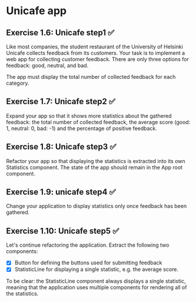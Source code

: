 # Unicafe app

## Exercise 1.6: Unicafe step1 ✅

Like most companies, the student restaurant of the University of Helsinki Unicafe collects feedback from its customers. Your task is to implement a web app for collecting customer feedback. There are only three options for feedback: good, neutral, and bad.

The app must display the total number of collected feedback for each category.

## Exercise 1.7: Unicafe step2 ✅

Expand your app so that it shows more statistics about the gathered feedback: the total number of collected feedback, the average score (good: 1, neutral: 0, bad: -1) and the percentage of positive feedback.

## Exercise 1.8: Unicafe step3 ✅

Refactor your app so that displaying the statistics is extracted into its own Statistics component. The state of the app should remain in the App root component.

## Exercise 1.9: unicafe step4 ✅

Change your application to display statistics only once feedback has been gathered.

## Exercise 1.10: Unicafe step5 ✅

Let's continue refactoring the application. Extract the following two components:

- [x] Button for defining the buttons used for submitting feedback
- [x] StatisticLine for displaying a single statistic, e.g. the average score.

To be clear: the StatisticLine component always displays a single statistic, meaning that the application uses multiple components for rendering all of the statistics.
